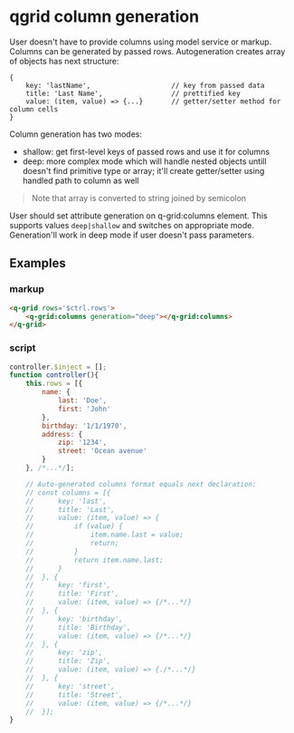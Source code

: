 # qgrid column generation

User doesn't have to provide columns using model service or markup. Columns can be generated by passed rows. Autogeneration creates array of objects has next structure:
```
{
	key: 'lastName',					// key from passed data
	title: 'Last Name',					// prettified key
	value: (item, value) => {...}		// getter/setter method for column cells
}
```

Column generation has two modes:
- shallow: get first-level keys of passed rows and use it for columns
- deep: more complex mode which will handle nested objects untill doesn't find primitive type or array; it'll create getter/setter using handled path to column as well

> Note that array is converted to string joined by semicolon

User should set attribute generation on q-grid:columns element. This supports values ```deep|shallow``` and switches on appropriate mode. Generation'll work in deep mode if user doesn't pass parameters.

## Examples

### markup
```html
<q-grid rows='$ctrl.rows'>
	<q-grid:columns generation="deep"></q-grid:columns>
</q-grid>
```

### script
```javascript
controller.$inject = [];
function controller(){
	this.rows = [{
		name: {
			last: 'Doe',
			first: 'John'
		},
		birthday: '1/1/1970',
		address: {
			zip: '1234',
			street: 'Ocean avenue'
		}
	}, /*...*/];

	// Auto-generated columns format equals next declaration:
	// const columns = [{
	//		key: 'last',
	//		title: 'Last',
	//		value: (item, value) => {
	//			if (value) {
	//				item.name.last = value;
	//				return;
	//			}
	//			return item.name.last;
	//		}
	//	}, {
	//		key: 'first',
	//		title: 'First',
	//		value: (item, value) => {/*...*/}
	//	}, {
	//		key: 'birthday',
	//		title: 'Birthday',
	//		value: (item, value) => {/*...*/}
	//	}, {
	//		key: 'zip',
	//		title: 'Zip',
	//		value: (item, value) => {./*...*/}
	//	}, {
	//		key: 'street',
	//		title: 'Street',
	//		value: (item, value) => {/*...*/}
	//	}];
}
```
